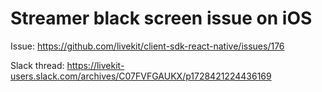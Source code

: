 # Streamer black screen issue on iOS

Issue: https://github.com/livekit/client-sdk-react-native/issues/176

Slack thread: https://livekit-users.slack.com/archives/C07FVFGAUKX/p1728421224436169
